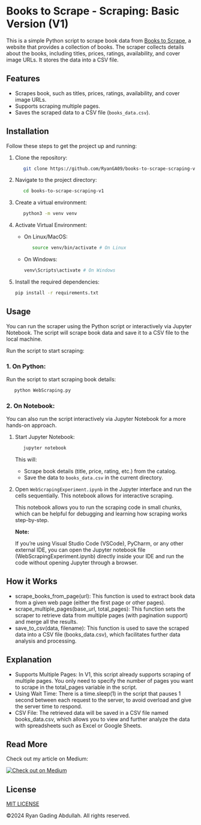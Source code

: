 # Books to Scrape - Scraping: Basic Version (V1)

This is a simple Python script to scrape book data from [Books to Scrape](https://books.toscrape.com/), a website that provides a collection of books. The scraper collects details about the books, including titles, prices, ratings, availability, and cover image URLs. It stores the data into a CSV file.

## Features

- Scrapes book, such as titles, prices, ratings, availability, and cover image URLs.
- Supports scraping multiple pages.
- Saves the scraped data to a CSV file (`books_data.csv`).

## Installation

Follow these steps to get the project up and running:

1. Clone the repository:

   ```bash
      git clone https://github.com/RyanGA09/books-to-scrape-scraping-v1.git
   ```

2. Navigate to the project directory:

   ```bash
      cd books-to-scrape-scraping-v1
   ```

3. Create a virtual environment:

   ```bash
      python3 -m venv venv
   ```

4. Activate Virtual Environment:

   - On Linux/MacOS:

      ```bash
         source venv/bin/activate # On Linux
      ```

   - On Windows:

     ```bash
     venv\Scripts\activate # On Windows
     ```

5. Install the required dependencies:

   ```bash
   pip install -r requirements.txt
   ```

## Usage

You can run the scraper using the Python script or interactively via Jupyter Notebook. The script will scrape book data and save it to a CSV file to the local machine.

Run the script to start scraping:

### 1. On Python:

   Run the script to start scraping book details:
   
   ```bash
      python WebScraping.py
   ```

### 2. On Notebook:

   You can also run the script interactively via Jupyter Notebook for a more hands-on approach.
   
   1. Start Jupyter Notebook:

      ```bash
         jupyter notebook
      ```

      This will:

      - Scrape book details (title, price, rating, etc.) from the catalog.
      - Save the data to `books_data.csv` in the current directory.

   3. Open `WebScrapingExperiment.ipynb` in the Jupyter interface and run the cells sequentially. This notebook allows for interactive scraping.

      This notebook allows you to run the scraping code in small chunks, which can be helpful for debugging and learning how scraping works step-by-step.
      
      **Note:**
      
      If you’re using Visual Studio Code (VSCode), PyCharm, or any other external IDE, you can open the Jupyter notebook file (WebScrapingExperiment.ipynb) directly inside your IDE and run the code without opening Jupyter through a browser.

## How it Works

- scrape_books_from_page(url): This function is used to extract book data from a given web page (either the first page or other pages).
- scrape_multiple_pages(base_url, total_pages): This function sets the scraper to retrieve data from multiple pages (with pagination support) and merge all the results.
- save_to_csv(data, filename): This function is used to save the scraped data into a CSV file (books_data.csv), which facilitates further data analysis and processing.

## Explanation

- Supports Multiple Pages: In V1, this script already supports scraping of multiple pages. You only need to specify the number of pages you want to scrape in the total_pages variable in the script.
- Using Wait Time: There is a time.sleep(1) in the script that pauses 1 second between each request to the server, to avoid overload and give the server time to respond.
- CSV File: The retrieved data will be saved in a CSV file named books_data.csv, which allows you to view and further analyze the data with spreadsheets such as Excel or Google Sheets.

## Read More

Check out my article on Medium:

<a href="https://medium.com/@ryangadingabdullah/article-title" target="blank">
    <img src="https://img.shields.io/badge/Medium-Check%20Out-000000?logo=medium&style=for-the-badge" alt="Check out on Medium" />
</a>

## License

[MIT LICENSE](LICENSE)

&copy;2024 Ryan Gading Abdullah. All rights reserved.
